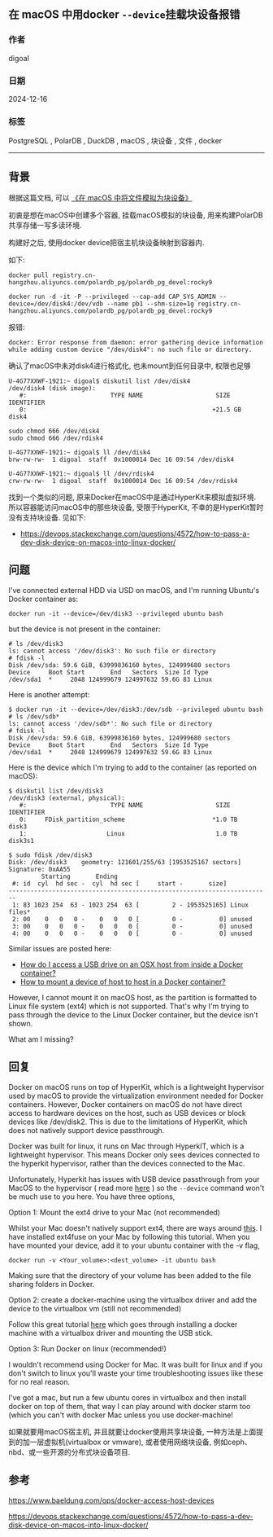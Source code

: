 ## 在 macOS 中用docker `--device`挂载块设备报错  
                              
### 作者                              
digoal                              
                              
### 日期                              
2024-12-16                              
                              
### 标签                              
PostgreSQL , PolarDB , DuckDB , macOS , 块设备 , 文件 , docker        
                         
----                         
                          
## 背景       
根据这篇文档, 可以 [《在 macOS 中将文件模拟为块设备》](../202412/20241216_01.md)     
  
初衷是想在macOS中创建多个容器, 挂载macOS模拟的块设备, 用来构建PolarDB 共享存储一写多读环境.    
      
构建好之后, 使用docker device把宿主机块设备映射到容器内.     
  
如下:    
```  
docker pull registry.cn-hangzhou.aliyuncs.com/polardb_pg/polardb_pg_devel:rocky9      
      
docker run -d -it -P --privileged --cap-add CAP_SYS_ADMIN --device=/dev/disk4:/dev/vdb --name pb1 --shm-size=1g registry.cn-hangzhou.aliyuncs.com/polardb_pg/polardb_pg_devel:rocky9    
```  
  
报错:  
```  
docker: Error response from daemon: error gathering device information while adding custom device "/dev/disk4": no such file or directory.      
```  
   
  
确认了macOS中未对disk4进行格式化, 也未mount到任何目录中, 权限也足够    
```     
U-4G77XXWF-1921:~ digoal$ diskutil list /dev/disk4      
/dev/disk4 (disk image):      
   #:                       TYPE NAME                    SIZE       IDENTIFIER      
   0:                                                   +21.5 GB    disk4      
      
sudo chmod 666 /dev/disk4      
sudo chmod 666 /dev/rdisk4      
      
U-4G77XXWF-1921:~ digoal$ ll /dev/disk4      
brw-rw-rw-  1 digoal  staff  0x1000014 Dec 16 09:54 /dev/disk4      
      
U-4G77XXWF-1921:~ digoal$ ll /dev/rdisk4      
crw-rw-rw-  1 digoal  staff  0x1000014 Dec 16 09:54 /dev/rdisk4      
```  
  
  
找到一个类似的问题, 原来Docker在macOS中是通过HyperKit来模拟虚拟环境. 所以容器能访问macOS中的那些块设备, 受限于HyperKit, 不幸的是HyperKit暂时没有支持块设备.  见如下:  
- https://devops.stackexchange.com/questions/4572/how-to-pass-a-dev-disk-device-on-macos-into-linux-docker/      
  
## 问题  
I've connected external HDD via USD on macOS, and I'm running Ubuntu's Docker container as:  
```  
docker run -it --device=/dev/disk3 --privileged ubuntu bash  
```  
  
but the device is not present in the container:  
```  
# ls /dev/disk3  
ls: cannot access '/dev/disk3': No such file or directory  
# fdisk -l  
Disk /dev/sda: 59.6 GiB, 63999836160 bytes, 124999680 sectors  
Device     Boot Start       End   Sectors  Size Id Type  
/dev/sda1  *     2048 124999679 124997632 59.6G 83 Linux  
```  
  
Here is another attempt:  
```  
$ docker run -it --device=/dev/disk3:/dev/sdb --privileged ubuntu bash  
# ls /dev/sdb*  
ls: cannot access '/dev/sdb*': No such file or directory  
# fdisk -l  
Disk /dev/sda: 59.6 GiB, 63999836160 bytes, 124999680 sectors  
Device     Boot Start       End   Sectors  Size Id Type  
/dev/sda1  *     2048 124999679 124997632 59.6G 83 Linux  
```  
  
Here is the device which I'm trying to add to the container (as reported on macOS):  
```  
$ diskutil list /dev/disk3  
/dev/disk3 (external, physical):  
   #:                       TYPE NAME                    SIZE       IDENTIFIER  
   0:     FDisk_partition_scheme                        *1.0 TB     disk3  
   1:                      Linux                         1.0 TB     disk3s1  
  
$ sudo fdisk /dev/disk3  
Disk: /dev/disk3    geometry: 121601/255/63 [1953525167 sectors]  
Signature: 0xAA55  
         Starting       Ending  
 #: id  cyl  hd sec -  cyl  hd sec [     start -       size]  
------------------------------------------------------------------------  
 1: 83 1023 254  63 - 1023 254  63 [         2 - 1953525165] Linux files*  
 2: 00    0   0   0 -    0   0   0 [         0 -          0] unused        
 3: 00    0   0   0 -    0   0   0 [         0 -          0] unused        
 4: 00    0   0   0 -    0   0   0 [         0 -          0] unused        
```  
  
Similar issues are posted here:  
- [How do I access a USB drive on an OSX host from inside a Docker container?](https://stackoverflow.com/q/35854886/55075)    
- [How to mount a device of host to host in a Docker container?](https://stackoverflow.com/q/38736319/55075)  
  
However, I cannot mount it on macOS host, as the partition is formatted to Linux file system (ext4) which is not supported. That's why I'm trying to pass through the device to the Linux Docker container, but the device isn't shown.  
  
What am I missing?  
  
## 回复  
      
Docker on macOS runs on top of HyperKit, which is a lightweight hypervisor used by macOS to provide the virtualization environment needed for Docker containers. However, Docker containers on macOS do not have direct access to hardware devices on the host, such as USB devices or block devices like /dev/disk2. This is due to the limitations of HyperKit, which does not natively support device passthrough.  
  
Docker was built for linux, it runs on Mac through HyperkIT, which is a lightweight hypervisor. This means Docker only sees devices connected to the hyperkit hypervisor, rather than the devices connected to the Mac.  
  
Unfortunately, Hyperkit has issues with USB device passthrough from your MacOS to the hypervisor ( read more [here](https://github.com/moby/hyperkit/issues/149) ) so the `--device` command won't be much use to you here. You have three options,  
  
Option 1: Mount the ext4 drive to your Mac (not recommended)  
  
Whilst your Mac doesn't natively support ext4, there are ways around [this](https://apple.stackexchange.com/questions/210198/mount-ext4-on-el-capitan). I have installed ext4fuse on your Mac by following this tutorial. When you have mounted your device, add it to your ubuntu container with the -v flag,  
```  
docker run -v <Your_volume>:<dest_volume> -it ubuntu bash  
```  
  
Making sure that the directory of your volume has been added to the file sharing folders in Docker.  
  
Option 2: create a docker-machine using the virtualbox driver and add the device to the virtualbox vm (still not recommended)  
  
Follow this great tutorial [here](https://milad.ai/docker/2018/05/06/access-usb-devices-in-container-in-mac.html) which goes through installing a docker machine with a virtualbox driver and mounting the USB stick.  
  
Option 3: Run Docker on linux (recommended!)  
  
I wouldn't recommend using Docker for Mac. It was built for linux and if you don't switch to linux you'll waste your time troubleshooting issues like these for no real reason.  
  
I've got a mac, but run a few ubuntu cores in virtualbox and then install docker on top of them, that way I can play around with docker starm too (which you can't with docker Mac unless you use docker-machine!  
  
如果就要用macOS宿主机, 并且就要让docker使用共享块设备, 一种方法是上面提到的加一层虚拟机(virtualbox or vmware), 或者使用网络块设备, 例如ceph、nbd、或一些开源的分布式块设备项目.  
  
## 参考
https://www.baeldung.com/ops/docker-access-host-devices  
  
https://devops.stackexchange.com/questions/4572/how-to-pass-a-dev-disk-device-on-macos-into-linux-docker/     
   
